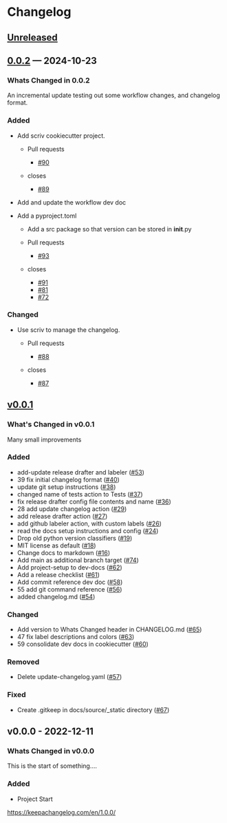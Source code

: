 # Changelog
<!-- markdownlint-disable MD024 -->
<!-- changelog-start -->

## [Unreleased](https://github.com/DonalChilde/cookiecutter-python-base/0.0.2...refs/heads/dev)
<!-- Dont forget to:
    - Update the Unreleased compare version to latest release tag
    - Update compare/_previous_version_tag_
    - Delete <a></a> tag
    - Update issues and pull requests as needed.-->
<!-- Copy paste release notes below here -->
<!-- scriv-insert-here -->

## [0.0.2](https://github.com/DonalChilde/cookiecutter-python-base/compare/v0.0.1...0.0.2) —  2024-10-23

### Whats Changed in 0.0.2

An incremental update testing out some workflow changes, and changelog format.

### Added

- Add scriv cookiecutter project.

  - Pull requests
    - [#90](https://github.com/DonalChilde/cookiecutter-python-base/pull/90)

  - closes
    - [#89](https://github.com/DonalChilde/cookiecutter-python-base/issues/89)

- Add and update the workflow dev doc
- Add a pyproject.toml
  - Add a src package so that version can be stored in __init__.py

  - Pull requests
    - [#93](https://github.com/DonalChilde/cookiecutter-python-base/pull/93)

  - closes
    - [#91](https://github.com/DonalChilde/cookiecutter-python-base/issues/91)
    - [#81](https://github.com/DonalChilde/cookiecutter-python-base/issues/81)
    - [#72](https://github.com/DonalChilde/cookiecutter-python-base/issues/72)

### Changed

- Use scriv to manage the changelog.

  - Pull requests
    - [#88](https://github.com/DonalChilde/cookiecutter-python-base/pull/88)

  - closes
    - [#87](https://github.com/DonalChilde/cookiecutter-python-base/issues/87)

## [v0.0.1](https://github.com/DonalChilde/cookiecutter-python-base/compare/v0.0.0...v0.0.1)

### What's Changed in v0.0.1

Many small improvements

### Added

- add-update release drafter and labeler ([#53](https://github.com/DonalChilde/cookiecutter-python-base/pull/53))
- 39 fix initial changelog format ([#40](https://github.com/DonalChilde/cookiecutter-python-base/pull/40))
- update git setup instructions ([#38](https://github.com/DonalChilde/cookiecutter-python-base/pull/38))
- changed name of tests action to Tests ([#37](https://github.com/DonalChilde/cookiecutter-python-base/pull/37))
- fix release drafter config file contents and name ([#36](https://github.com/DonalChilde/cookiecutter-python-base/pull/36))
- 28 add update changelog action ([#29](https://github.com/DonalChilde/cookiecutter-python-base/pull/29))
- add release drafter action ([#27](https://github.com/DonalChilde/cookiecutter-python-base/pull/27))
- add github labeler action, with custom labels ([#26](https://github.com/DonalChilde/cookiecutter-python-base/pull/26))
- read the docs setup instructions and config ([#24](https://github.com/DonalChilde/cookiecutter-python-base/pull/24))
- Drop old python version classifiers ([#19](https://github.com/DonalChilde/cookiecutter-python-base/pull/19))
- MIT license as default ([#18](https://github.com/DonalChilde/cookiecutter-python-base/pull/18))
- Change docs to markdown ([#16](https://github.com/DonalChilde/cookiecutter-python-base/pull/16))
- Add main as additional branch target ([#74](https://github.com/DonalChilde/cookiecutter-python-base/pull/74))
- Add project-setup to dev-docs ([#62](https://github.com/DonalChilde/cookiecutter-python-base/pull/62))
- Add a release checklist ([#61](https://github.com/DonalChilde/cookiecutter-python-base/pull/61))
- Add commit reference dev doc ([#58](https://github.com/DonalChilde/cookiecutter-python-base/pull/58))
- 55 add git command reference ([#56](https://github.com/DonalChilde/cookiecutter-python-base/pull/56))
- added changelog.md ([#54](https://github.com/DonalChilde/cookiecutter-python-base/pull/54))

### Changed

- Add version to Whats Changed header in CHANGELOG.md ([#65](https://github.com/DonalChilde/cookiecutter-python-base/pull/65))
- 47 fix label descriptions and colors ([#63](https://github.com/DonalChilde/cookiecutter-python-base/pull/63))
- 59 consolidate dev docs in cookiecutter ([#60](https://github.com/DonalChilde/cookiecutter-python-base/pull/60))

### Removed

- Delete update-changelog.yaml ([#57](https://github.com/DonalChilde/cookiecutter-python-base/pull/57))

### Fixed

- Create .gitkeep in docs/source/_static directory ([#67](https://github.com/DonalChilde/cookiecutter-python-base/pull/67))

## v0.0.0 - 2022-12-11

### Whats Changed in v0.0.0

This is the start of something....

### Added

- Project Start

<https://keepachangelog.com/en/1.0.0/>

<!-- changelog-end -->
